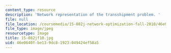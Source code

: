 ```yaml
---
content_type: resource
description: 'Network representation of the transshipment problem. '
file: null
file_location: /coursemedia/15-082j-network-optimization-fall-2010/46e0640fbe139dc81923049424ef58a5_15-082jf10.jpg
file_type: image/jpeg
resourcetype: Image
title: 15-082jf10.jpg
uid: 46e0640f-be13-9dc8-1923-049424ef58a5
---
```

